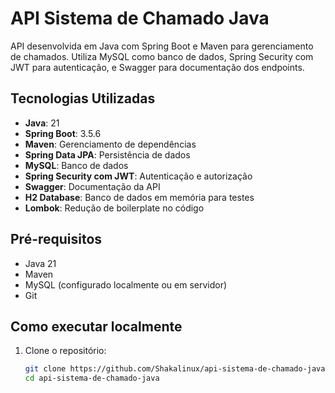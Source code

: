 # API Sistema de Chamado Java

API desenvolvida em Java com Spring Boot e Maven para gerenciamento de chamados. Utiliza MySQL como banco de dados, Spring Security com JWT para autenticação, e Swagger para documentação dos endpoints.

## Tecnologias Utilizadas
- **Java**: 21
- **Spring Boot**: 3.5.6
- **Maven**: Gerenciamento de dependências
- **Spring Data JPA**: Persistência de dados
- **MySQL**: Banco de dados
- **Spring Security com JWT**: Autenticação e autorização
- **Swagger**: Documentação da API
- **H2 Database**: Banco de dados em memória para testes
- **Lombok**: Redução de boilerplate no código

## Pré-requisitos
- Java 21
- Maven
- MySQL (configurado localmente ou em servidor)
- Git

## Como executar localmente
1. Clone o repositório:
   ```bash
   git clone https://github.com/Shakalinux/api-sistema-de-chamado-java.git
   cd api-sistema-de-chamado-java
